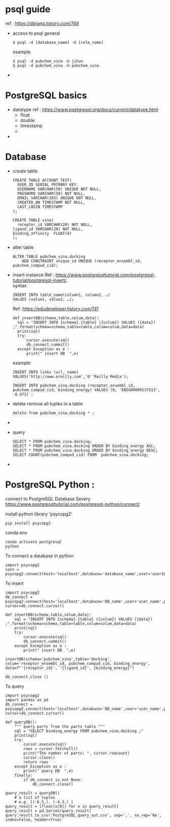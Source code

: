 # psql guide
ref : https://dbrang.tistory.com/749
- access to psql
  general
  ```
  $ psql -d [database_name] -U [role_name]
  ```
  example
  ```
  $ psql -d pubchem_vina -U jihun
  $ psql -d pubchem_vina -U pubchem_vina
  ```
- 

# PostgreSQL basics
- datatype
  ref : https://www.postgresql.org/docs/current/datatype.html
  - float
  - double
  - timestamp
  - 
- 
# Database
- create table
  ```
  CREATE TABLE ACCOUNT_TEST(
	USER_ID SERIAL PRIMARY KEY,
	USERNAME VARCHAR(50) UNIQUE NOT NULL,
	PASSWORD VARCHAR(50) NOT NULL,
	EMAIL VARCHAR(355) UNIQUE NOT NULL,
	CREATED_ON TIMESTAMP NOT NULL,
	LAST_LOGIN TIMESTAMP
  );
  ```
  ```
  CREATE TABLE vina(
	receptor_id VARCHAR(20) NOT NULL,
  ligand_id VARCHAR(20) NOT NULL,
  binding_affinity  FLOAT(8)
  );
  ```
- alter table
	```
	ALTER TABLE pubchem_vina.docking
		ADD CONSTRAINT unique_id UNIQUE (receptor_ensembl_id, pubchem_compud_cid);
	```
- insert instance
  Ref : https://www.postgresqltutorial.com/postgresql-tutorial/postgresql-insert/.  
  syntax
  ```
  INSERT INTO table_name(column1, column2, …)
  VALUES (value1, value2, …);
  ```
  Ref: https://edudeveloper.tistory.com/131
  ```
  def insertDB(schema,table,colum,data):
    sql = "INSERT INTO {schema}.{table} ({colum}) VALUES ({data}) ;".format(schema=schema,table=table,colum=colum,data=data)
    print(sql)
    try:
        cursor.execute(sql)
        db_connect.commit()
    except Exception as e :
        print(" insert DB  ",e) 
  ```
  
  example
  ```
  INSERT INTO links (url, name)
  VALUES('http://www.oreilly.com','O''Reilly Media');
  ```
  ```
  INSERT INTO pubchem_vina.docking (receptor_ensembl_id, pubchem_compud_cid, binding_energy) VALUES (0, 'ENSG00000137513', -6.472) ;
  ```
- delete
	remove all tuples in a table
	```
	delete from pubchem_vina.docking * ;
	```
- 
- query
	```
	SELECT * FROM pubchem_vina.docking;
	SELECT * FROM pubchem_vina.docking ORDER BY binding_energy ASC;
	SELECT * FROM pubchem_vina.docking ORDER BY binding_energy DESC;
	SELECT COUNT(pubchem_compud_cid) FROM  pubchem_vina.docking;
	```
- 

# PostgreSQL Python : 
connect to PostgreSQL Database Severy
https://www.postgresqltutorial.com/postgresql-python/connect/

install python library 'psycopg2'
```
pip install psycopg2
```

conda env
```
conda activate postgresql
python
```

To connect a database in python
```
import psycopg2
conn = psycopg2.connect(host='localhost',database='database_name',user='userID',password='userPassword')
```
To insert
```
import psycopg2 
db_connect = psycopg2.connect(host='localhost',database='DB_name',user='user_name',password='user_password')
cursor=db_connect.cursor()

def insertDB(schema,table,colum,data):
    sql = "INSERT INTO {schema}.{table} ({colum}) VALUES ({data}) ;".format(schema=schema,table=table,colum=colum,data=data)
    print(sql)
    try:
        cursor.execute(sql)
        db_connect.commit()
    except Exception as e :
        print(" insert DB  ",e) 

insertDB(schema='pubchem_vina',table='docking', colum='receptor_ensembl_id, pubchem_compud_cid, binding_energy', data=f"'{receptor_id}', '{ligand_id}', {binding_energy}")

db_connect.close ()
```
To query
```
import psycopg2 
import pandas as pd
db_connect = psycopg2.connect(host='localhost',database='DB_name',user='user_name',password='user_password')
cursor=db_connect.cursor()

def queryDB():
	""" query parts from the parts table """
	sql = "SELECT binding_energy FROM pubchem_vina.docking ;"
	print(sql)
	try:
		cursor.execute(sql)
		rows = cursor.fetchall()
		print("The number of parts: ", cursor.rowcount)
		cursor.close()
		return rows
	except Exception as e :
		print(" query DB  ",e) 
	finally:
		if db_connect is not None:
		    db_connect.close()

query_result = queryDB() 
	# a list of tuples
	# e.g. [(-6.5,), (-4.3,) ]
query_result = [float(x[0]) for x in query_result]
query_result = pd.Series(query_result)
query_result.to_csv('PostgreSQL_query_out.csv', sep=',', na_rep='Na', index=False, header=True)
```
